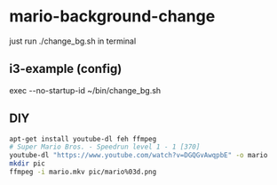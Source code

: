 # mario-background-change

just run ./change_bg.sh in terminal

## i3-example (config)

exec --no-startup-id ~/bin/change_bg.sh

## DIY
```bash
apt-get install youtube-dl feh ffmpeg
# Super Mario Bros. - Speedrun level 1 - 1 [370] 
youtube-dl "https://www.youtube.com/watch?v=DGQGvAwqpbE" -o mario
mkdir pic
ffmpeg -i mario.mkv pic/mario%03d.png
```
